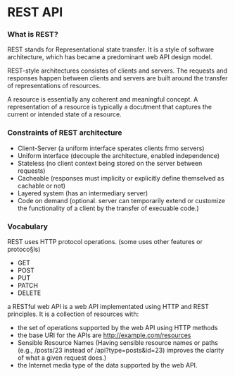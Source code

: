 REST API
======
### What is REST?
REST stands for Representational state transfer.  It is a style of software architecture, which has became a predominant web API design model.

REST-style architectures consistes of clients and servers.  The requests and responses happen between clients and servers are built around the transfer of representations of resources.

A resource is essentially any coherent and meaningful concept.
A representation of a resource is typically a docutment that captures the current or intended state of a resource.

### Constraints of REST architecture
- Client-Server (a uniform interface sperates clients frmo servers)
- Uniform interface (decouple the architecture, enabled independence)
- Stateless (no client context being stored on the server between requests)
- Cacheable (responses must implicity or explicitly define themselved as cachable or not)
- Layered system (has an intermediary server)
- Code on demand (optional.  server can temporarily extend or customize the functionality of a client by the transfer of execuable code.)

### Vocabulary
REST uses HTTP protocol operations. (some uses other features or protoco§ls)
- GET
- POST
- PUT
- PATCH
- DELETE

a RESTful web API is a web API implementated using HTTP and REST principles.  It is a collection of resources with:
- the set of operations supported by the web API using HTTP methods 
- the base URI for the APIs are http://example.com/resources
- Sensible Resource Names (Having sensible resource names or paths (e.g., /posts/23 instead of /api?type=posts&id=23) improves the clarity of what a given request does.)
- the Internet media type of the data supported by the web API. 
